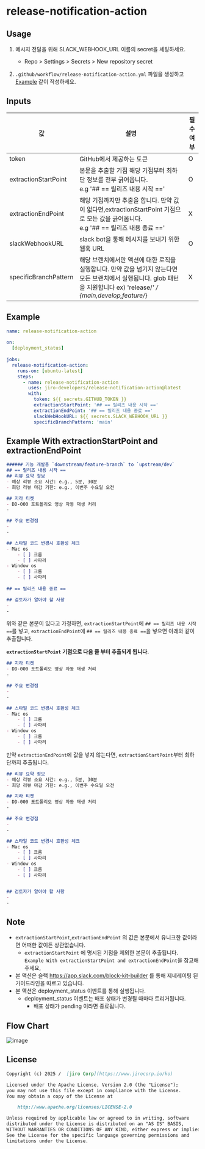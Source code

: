 # release-notification-action 



## Usage

1. 메시지 전달을 위해 SLACK_WEBHOOK_URL 이름의 secret을 세팅하세요.
   - Repo > Settings > Secrets > New repository secret

3. `.github/workflow/release-notification-action.yml` 파일을 생성하고 [Example](https://github.com/jiro-developers/release-notification-action?tab=readme-ov-file#example) 같이 작성하세요.

## Inputs

| 값                    | 설명                                                                                                                    | 필수여부 |
|----------------------|-----------------------------------------------------------------------------------------------------------------------|------|
| token                | GitHub에서 제공하는 토큰                                                                                                      | O    |
| extractionStartPoint | 본문을 추출할 기점 해당 기점부터 최하단 정보를 전부 긁어옵니다.<br>e.g '## == 릴리즈 내용 시작 =='                                                      | O    |
| extractionEndPoint   | 해당 기점까지만 추출을 합니다. 만약 값이 없다면,extractionStartPoint 기점으로 모든 값을 긁어옵니다. <br>e.g '## == 릴리즈 내용 종료 =='                       | X    |
| slackWebhookURL      | slack bot을 통해 메시지를 보내기 위한 웹훅 URL                                                                                      | O    |
| specificBranchPattern | 해당 브랜치에서만 액션에 대한 로직을 실행합니다. 만약 값을 넘기지 않는다면 모든 브랜치에서 실행됩니다. glob 패턴을 지원합니다 ex) 'release/*' / {main,develop,feature/*}  |  X   |
## Example

```yml
name: release-notification-action  
  
on:  
  [deployment_status]  
  
jobs:  
  release-notification-action:  
    runs-on: [ubuntu-latest]  
    steps:  
      - name: release-notification-action  
        uses: jiro-developers/release-notification-action@latest  
        with:  
          token: ${{ secrets.GITHUB_TOKEN }}  
          extractionStartPoint: '## == 릴리즈 내용 시작 =='
          extractionEndPoint: '## == 릴리즈 내용 종료 =='  
          slackWebHookURL: ${{ secrets.SLACK_WEBHOOK_URL }}
          specificBranchPattern: 'main'
```


## Example With extractionStartPoint and extractionEndPoint
``` markdown
###### 기능 개발용 `downstream/feature-branch` to `upstream/dev`
## == 릴리즈 내용 시작 ==
## 리뷰 요약 정보
- 예상 리뷰 소요 시간: e.g., 5분, 30분
- 희망 리뷰 마감 기한: e.g., 이번주 수요일 오전

## 지라 티켓
- DD-000 포트폴리오 영상 자동 재생 처리
-

## 주요 변경점
- 
-

## 스타일 코드 변경시 호환성 체크
- Mac os
    - [ ] 크롬
    - [ ] 사파리
- Window os
    - [ ] 크롬
    - [ ] 사파리
    
## == 릴리즈 내용 종료 ==

## 검토자가 알아야 할 사항
- 
-
```

위와 같은 본문이 있다고 가정하면, `extractionStartPoint`에 `## == 릴리즈 내용 시작 ==`를 넣고, `extractionEndPoint`에 `## == 릴리즈 내용 종료 ==`을 넣으면 아래와 같이 추출됩니다.

**`extractionStartPoint` 기점으로 다음 줄 부터 추출되게 됩니다.**

``` markdown
## 지라 티켓
- DD-000 포트폴리오 영상 자동 재생 처리
-

## 주요 변경점
- 
-

## 스타일 코드 변경시 호환성 체크
- Mac os
    - [ ] 크롬
    - [ ] 사파리
- Window os
    - [ ] 크롬
    - [ ] 사파리

```

만약 `extractionEndPoint`에 값을 넣지 않는다면, `extractionStartPoint`부터 최하단까지 추출됩니다.


``` markdown
## 리뷰 요약 정보
- 예상 리뷰 소요 시간: e.g., 5분, 30분
- 희망 리뷰 마감 기한: e.g., 이번주 수요일 오전

## 지라 티켓
- DD-000 포트폴리오 영상 자동 재생 처리
-

## 주요 변경점
- 
-

## 스타일 코드 변경시 호환성 체크
- Mac os
    - [ ] 크롬
    - [ ] 사파리
- Window os
    - [ ] 크롬
    - [ ] 사파리


## 검토자가 알아야 할 사항
- 
-
```



## Note
- `extractionStartPoint`,`extractionEndPoint` 의 값은 본문에서 유니크한 값이라면 어떠한 값이든 상관없습니다.
   -  `extractionStartPoint` 에 명시된 기점을 제외한 본문이 추출됩니다. `Example With extractionStartPoint and extractionEndPoint`을 참고해주세요,
- 본 액션은 슬랙 https://app.slack.com/block-kit-builder 를 통해 제네레이팅 된 가이드라인을 따르고 있습니다.
- 본 액션은 deployment_status 이벤트를 통해 실행됩니다.
   - deployment_status 이벤트는 배포 상태가 변경될 때마다 트리거됩니다.
     - 배포 상태가 pending 이라면 종료됩니다.


## Flow Chart
![image](https://github.com/user-attachments/assets/2f15ebab-b429-4eb7-9108-008cce4ba321)



## License

```markdown
Copyright (c) 2025 /  [jiro Corp](https://www.jirocorp.io/ko)

Licensed under the Apache License, Version 2.0 (the "License");  
you may not use this file except in compliance with the License.  
You may obtain a copy of the License at

    http://www.apache.org/licenses/LICENSE-2.0  

Unless required by applicable law or agreed to in writing, software  
distributed under the License is distributed on an "AS IS" BASIS,  
WITHOUT WARRANTIES OR CONDITIONS OF ANY KIND, either express or implied.  
See the License for the specific language governing permissions and  
limitations under the License.

```
